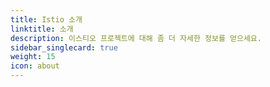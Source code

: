 ```yaml
---
title: Istio 소개
linktitle: 소개
description: 이스티오 프로젝트에 대해 좀 더 자세한 정보를 얻으세요.
sidebar_singlecard: true
weight: 15
icon: about
---
```

